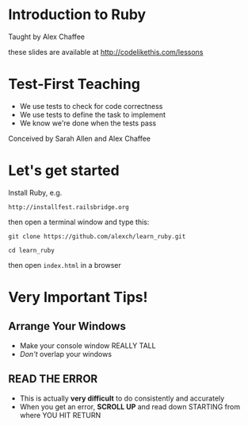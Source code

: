 # Introduction to Ruby

Taught by Alex Chaffee

these slides are available at <http://codelikethis.com/lessons>

# Test-First Teaching

* We use tests to check for code correctness
* We use tests to define the task to implement
* We know we're done when the tests pass

Conceived by Sarah Allen and Alex Chaffee

# Let's get started

Install Ruby, e.g.

    http://installfest.railsbridge.org

then open a terminal window and type this:

    git clone https://github.com/alexch/learn_ruby.git

    cd learn_ruby

then open `index.html` in a browser

# Very Important Tips!

## Arrange Your Windows

  * Make your console window REALLY TALL
  * *Don't* overlap your windows

## READ THE ERROR

  * This is actually **very difficult** to do consistently and accurately
  * When you get an error, **SCROLL UP** and read down STARTING from where YOU HIT RETURN

